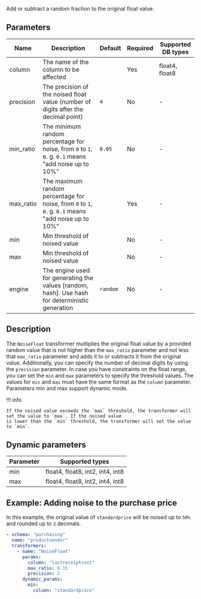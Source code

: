 Add or subtract a random fraction to the original float value.

## Parameters

| Name      | Description                                                                                       | Default  | Required | Supported DB types |
|-----------|---------------------------------------------------------------------------------------------------|----------|----------|--------------------|
| column    | The name of the column to be affected                                                             |          | Yes      | float4, float8     |
| precision | The precision of the noised float value (number of digits after the decimal point)                | `4`      | No       | -                  |
| min_ratio | The minimum random percentage for noise, from `0` to `1`, e. g. `0.1` means "add noise up to 10%" | `0.05`   | No       | -                  |
| max_ratio | The maximum random percentage for noise, from `0` to `1`, e. g. `0.1` means "add noise up to 10%" |          | Yes      | -                  |
| min       | Min threshold of noised value                                                                     |          | No       | -                  |
| max       | Min threshold of noised value                                                                     |          | No       | -                  |
| engine    | The engine used for generating the values [random, hash]. Use hash for deterministic generation   | `random` | No       | -                  |

## Description

The `NoiseFloat` transformer multiplies the original float value by a provided random value that is not higher than
the `max_ratio` parameter and not less that `max_ratio` parameter and adds it to or subtracts it from the original
value. Additionally, you can specify the number of decimal digits by using the `precision` parameter. In case you have
constraints on the float range, you can set the `min` and `max` parameters to specify the threshold values. The values
for `min` and `max` must have the same format as the `column` parameter. Parameters min and max support dynamic mode.

!!! info

    If the noised value exceeds the `max` threshold, the transformer will set the value to `max`. If the noised value
    is lower than the `min` threshold, the transformer will set the value to `min`.

## Dynamic parameters

| Parameter | Supported types                  |
|-----------|----------------------------------|
| min       | float4, float8, int2, int4, int8 |
| max       | float4, float8, int2, int4, int8 |

## Example: Adding noise to the purchase price

In this example, the original value of `standardprice` will be noised up to `50%` and rounded up to `2` decimals.

``` yaml title="NoiseFloat transformer example"
- schema: "purchasing"
  name: "productvendor"
  transformers:
    - name: "NoiseFloat"
      params:
        column: "lastreceiptcost"
        max_ratio: 0.15
        precision: 2
      dynamic_params:
        min:
          column: "standardprice"
```
